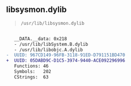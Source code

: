 ## libsysmon.dylib

> `/usr/lib/libsysmon.dylib`

```diff

   __DATA.__data: 0x218
   - /usr/lib/libSystem.B.dylib
   - /usr/lib/libobjc.A.dylib
-  UUID: 967CD149-96FB-3118-91ED-D791151BD470
+  UUID: 05DABD9C-D1C5-3974-9440-ACE092296996
   Functions: 46
   Symbols:   202
   CStrings:  63

```
